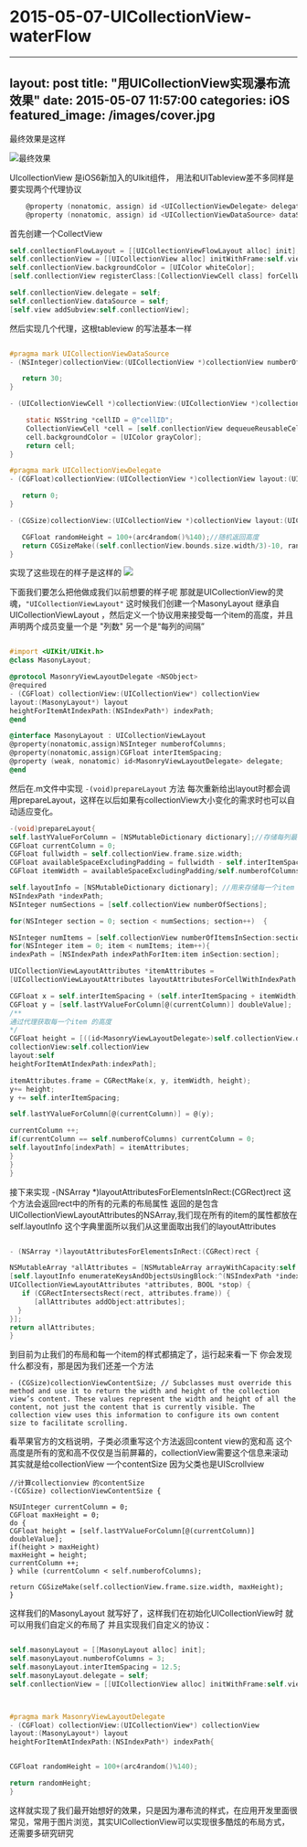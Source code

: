 # 2015-05-07-UICollectionView-waterFlow

---
layout: post
title: "用UICollectionView实现瀑布流效果"
date: 2015-05-07 11:57:00
categories: iOS
featured_image: /images/cover.jpg
---

最终效果是这样

![最终效果](https://github.com/rhythmcity/rhythmcity.github.io/raw/master/images/waterFlow/Effect.png)


UIcollectionView 是iOS6新加入的UIkit组件，
用法和UITableview差不多同样是要实现两个代理协议

```objective-c
    @property (nonatomic, assign) id <UICollectionViewDelegate> delegate;
    @property (nonatomic, assign) id <UICollectionViewDataSource> dataSource;
```

首先创建一个CollectView

```objective-c
self.conllectionFlowLayout = [[UICollectionViewFlowLayout alloc] init];
self.conllectionView = [[UICollectionView alloc] initWithFrame:self.view.bounds collectionViewLayout:self.conllectionFlowLayout];
self.conllectionView.backgroundColor = [UIColor whiteColor];
[self.conllectionView registerClass:[CollectionViewCell class] forCellWithReuseIdentifier:@"cellID"];

self.conllectionView.delegate = self;
self.conllectionView.dataSource = self;
[self.view addSubview:self.conllectionView];
```
然后实现几个代理，这根tableview 的写法基本一样

```objective-c

#pragma mark UICollectionViewDataSource
- (NSInteger)collectionView:(UICollectionView *)collectionView numberOfItemsInSection:(NSInteger)section{

   return 30;
}

- (UICollectionViewCell *)collectionView:(UICollectionView *)collectionView cellForItemAtIndexPath:(NSIndexPath *)indexPath{

    static NSString *cellID = @"cellID";
    CollectionViewCell *cell = [self.conllectionView dequeueReusableCellWithReuseIdentifier:cellID forIndexPath:indexPath];
    cell.backgroundColor = [UIColor grayColor];
    return cell;
}

#pragma mark UICollectionViewDelegate
- (CGFloat)collectionView:(UICollectionView *)collectionView layout:(UICollectionViewLayout*)collectionViewLayout minimumInteritemSpacingForSectionAtIndex:(NSInteger)section{

   return 0;
}

- (CGSize)collectionView:(UICollectionView *)collectionView layout:(UICollectionViewLayout*)collectionViewLayout sizeForItemAtIndexPath:(NSIndexPath *)indexPath{

   CGFloat randomHeight = 100+(arc4random()%140);//随机返回高度
   return CGSizeMake((self.conllectionView.bounds.size.width/3)-10, randomHeight);
}

```
实现了这些现在的样子是这样的
![](https://github.com/rhythmcity/rhythmcity.github.io/raw/master/images/waterFlow/nomal.png)

下面我们要怎么把他做成我们以前想要的样子呢 那就是UICollectionView的灵魂，` "UICollectionViewLayout" `
这时候我们创建一个MasonyLayout 继承自UICollectionViewLayout ，然后定义一个协议用来接受每一个item的高度，并且声明两个成员变量一个是 "列数" 另一个是“每列的间隔”

```objective-c

#import <UIKit/UIKit.h>
@class MasonyLayout;

@protocol MasonryViewLayoutDelegate <NSObject>
@required
- (CGFloat) collectionView:(UICollectionView*) collectionView
layout:(MasonyLayout*) layout
heightForItemAtIndexPath:(NSIndexPath*) indexPath;
@end

@interface MasonyLayout : UICollectionViewLayout
@property(nonatomic,assign)NSInteger numberofColumns;
@property(nonatomic,assign)CGFloat interItemSpacing;
@property (weak, nonatomic) id<MasonryViewLayoutDelegate> delegate;
@end

```
然后在.m文件中实现 `-(void)prepareLayout` 方法 每次重新给出layout时都会调用prepareLayout，这样在以后如果有collectionView大小变化的需求时也可以自动适应变化。

```objective-c
-(void)prepareLayout{
self.lastYValueForColumn = [NSMutableDictionary dictionary];//存储每列最后一个的item信息 用来计算下一列起始位置
CGFloat currentColumn = 0;
CGFloat fullwidth = self.collectionView.frame.size.width;
CGFloat availableSpaceExcludingPadding = fullwidth - self.interItemSpacing*(self.numberofColumns+1);
CGFloat itemWidth = availableSpaceExcludingPadding/self.numberofColumns;

self.layoutInfo = [NSMutableDictionary dictionary]; //用来存储每一个item 的布局信息
NSIndexPath *indexPath;
NSInteger numSections = [self.collectionView numberOfSections];

for(NSInteger section = 0; section < numSections; section++)  {

NSInteger numItems = [self.collectionView numberOfItemsInSection:section];
for(NSInteger item = 0; item < numItems; item++){
indexPath = [NSIndexPath indexPathForItem:item inSection:section];

UICollectionViewLayoutAttributes *itemAttributes =
[UICollectionViewLayoutAttributes layoutAttributesForCellWithIndexPath:indexPath];

CGFloat x = self.interItemSpacing + (self.interItemSpacing + itemWidth) * currentColumn;
CGFloat y = [self.lastYValueForColumn[@(currentColumn)] doubleValue];
/**
通过代理获取每一个item 的高度
*/
CGFloat height = [((id<MasonryViewLayoutDelegate>)self.collectionView.delegate)
collectionView:self.collectionView
layout:self
heightForItemAtIndexPath:indexPath];

itemAttributes.frame = CGRectMake(x, y, itemWidth, height);
y+= height;
y += self.interItemSpacing;

self.lastYValueForColumn[@(currentColumn)] = @(y);

currentColumn ++;
if(currentColumn == self.numberofColumns) currentColumn = 0;
self.layoutInfo[indexPath] = itemAttributes;
}
}
}

```

接下来实现 -(NSArray *)layoutAttributesForElementsInRect:(CGRect)rect  这个方法会返回rect中的所有的元素的布局属性
返回的是包含UICollectionViewLayoutAttributes的NSArray,我们现在所有的item的属性都放在 self.layoutInfo 这个字典里面所以我们从这里面取出我们的layoutAttributes

```objective-c

- (NSArray *)layoutAttributesForElementsInRect:(CGRect)rect {

NSMutableArray *allAttributes = [NSMutableArray arrayWithCapacity:self.layoutInfo.count];
[self.layoutInfo enumerateKeysAndObjectsUsingBlock:^(NSIndexPath *indexPath,
UICollectionViewLayoutAttributes *attributes, BOOL *stop) {
   if (CGRectIntersectsRect(rect, attributes.frame)) {
      [allAttributes addObject:attributes];
  }
}];
return allAttributes;
}

```

到目前为止我们的布局和每一个item的样式都搞定了，运行起来看一下 你会发现什么都没有，那是因为我们还差一个方法

```
- (CGSize)collectionViewContentSize; // Subclasses must override this method and use it to return the width and height of the collection view’s content. These values represent the width and height of all the content, not just the content that is currently visible. The collection view uses this information to configure its own content size to facilitate scrolling.
```
看苹果官方的文档说明，子类必须重写这个方法返回content view的宽和高 这个高度是所有的宽和高不仅仅是当前屏幕的，collectionView需要这个信息来滚动 其实就是给collectionView 一个contentSize  因为父类也是UIScrollview

```
//计算collectionview 的contentSize
-(CGSize) collectionViewContentSize {

NSUInteger currentColumn = 0;
CGFloat maxHeight = 0;
do {
CGFloat height = [self.lastYValueForColumn[@(currentColumn)] doubleValue];
if(height > maxHeight)
maxHeight = height;
currentColumn ++;
} while (currentColumn < self.numberofColumns);

return CGSizeMake(self.collectionView.frame.size.width, maxHeight);
}

```
这样我们的MasonyLayout 就写好了，这样我们在初始化UICollectionView时 就可以用我们自定义的布局了 并且实现我们自定义的协议：

```objective-c

self.masonyLayout = [[MasonyLayout alloc] init];
self.masonyLayout.numberofColumns = 3;
self.masonyLayout.interItemSpacing = 12.5;
self.masonyLayout.delegate = self;
self.conllectionView = [[UICollectionView alloc] initWithFrame:self.view.bounds collectionViewLayout:self.masonyLayout];



#pragma mark MasonryViewLayoutDelegate
- (CGFloat) collectionView:(UICollectionView*) collectionView
layout:(MasonyLayout*) layout
heightForItemAtIndexPath:(NSIndexPath*) indexPath{


CGFloat randomHeight = 100+(arc4random()%140);

return randomHeight;
}

```

这样就实现了我们最开始想好的效果，只是因为瀑布流的样式，在应用开发里面很常见，常用于图片浏览，其实UICollectionView可以实现很多酷炫的布局方式，还需要多研究研究









